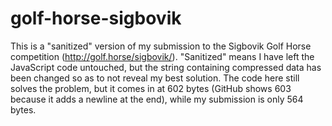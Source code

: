 # golf-horse-sigbovik
This is a "sanitized" version of my submission to the Sigbovik Golf Horse competition (http://golf.horse/sigbovik/). "Sanitized" means I have left the JavaScript code untouched, but the string containing compressed data has been changed so as to not reveal my best solution. The code here still solves the problem, but it comes in at 602 bytes (GitHub shows 603 because it adds a newline at the end), while my submission is only 564 bytes.
